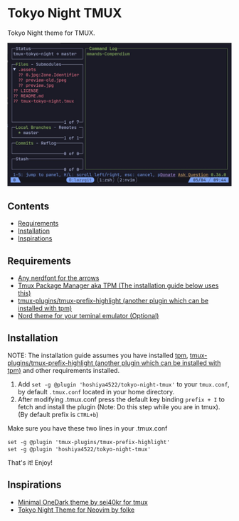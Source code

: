 # Tokyo Night TMUX

Tokyo Night theme for TMUX.

![How it looks](https://raw.githubusercontent.com/hoshiya4522/tokyo-night-tmux/master/.assets/preview.jpg)

## Contents

- [Requirements](#requirements)
- [Installation](#installation)
- [Inspirations](#Inspirations)


## Requirements

* [Any nerdfont for the arrows](https://www.nerdfonts.com)
* [Tmux Package Manager aka TPM (The installation guide below uses this)](https://github.com/tmux-plugins/tpm)
* [tmux-plugins/tmux-prefix-highlight (another plugin which can be installed with tpm)](https://github.com/tmux-plugins/tmux-prefix-highlight)
* [Nord theme for your teminal emulator (Optional)](https://www.nordtheme.com/ports)

## Installation

NOTE: The installation guide assumes you have installed [tpm](https://github.com/tmux-plugins/tpm), [tmux-plugins/tmux-prefix-highlight (another plugin which can be installed with tpm)](https://github.com/tmux-plugins/tmux-prefix-highlight) and other requirements installed.


1. Add `set -g @plugin 'hoshiya4522/tokyo-night-tmux'` to your `tmux.conf`, by default `.tmux.conf` located in your home directory.
1. After modifying .tmux.conf press the default key binding `prefix + I` to fetch and install the plugin (Note: Do this step while you are in tmux). (By default prefix is `CTRL+b`)

Make sure you have these two lines in your .tmux.conf
```tmux
set -g @plugin 'tmux-plugins/tmux-prefix-highlight'
set -g @plugin 'hoshiya4522/tokyo-night-tmux'
```
That's it! Enjoy!

## Inspirations

* [Minimal OneDark theme by sei40kr for tmux](https://github.com/sei40kr/tmux-onedark)
* [Tokyo Night Theme for Neovim by folke](https://github.com/folke/tokyonight.nvim)
